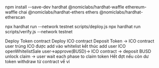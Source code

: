  <!-- Hardhat Project -->
<!-- install lib  -->
npm install --save-dev hardhat @nomiclabs/hardhat-waffle ethereum-waffle chai @nomiclabs/hardhat-ethers ethers @nomiclabs/hardhat-etherscan
<!-- set up env , key , args config -->
<!-- npx hardhat compile -->
npx hardhat run --network testnet scripts/deploy.js
npx hardhat run scripts/verify.js --network testnet
<!-- Test -->
Deploy Token contract
Deploy ICO contract 
Deposit Token -> ICO contract 
user trúng ICO được add vào whitelist
kết thúc add user ICO openWhitelistSale
user->approve(BUSD)-> ICO contract -> deposit BUSD
unlock claim -> user wait each phase to claim token 
Hết đợt nếu còn dư token withdraw từ contract về ví
